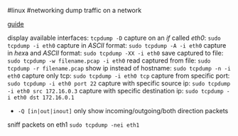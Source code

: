 #linux #networking 
dump traffic on a network

 [guide](https://www.tecmint.com/12-tcpdump-commands-a-network-sniffer-tool/)

display available interfaces:   `tcpdump -D`
capture on an *if* called *eth0*:   `sudo tcpdump -i eth0`
capture in *ASCII* format:   `sudo tcpdump -A -i eth0`
capture in *hex*a and *ASCII* format:   `sudo tcpdump -XX -i eth0`
save captured to file:   `sudo tcpdump -w filename.pcap -i eth0`
read captured from file:   `sudo tcpdump -r filename.pcap`
show ip instead of hostname:   `sudo tcpdump -n -i eth0`
capture only tcp:   `sudo tcpdump -i eth0 tcp`
capture from specific port:   `sudo tcpdump -i eth0 port 22`
capture with specific source ip:   `sudo tcpdump -i eth0 src 172.16.0.3`
capture with specific destination ip:   `sudo tcpdump -i eth0 dst 172.16.0.1`
- `-Q [in|out|inout]`  only show incoming/outgoing/both direction packets

sniff packets on eth1
	`sudo tcpdump -nei eth1`